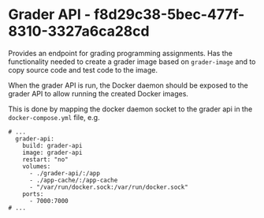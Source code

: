 # Grader API - f8d29c38-5bec-477f-8310-3327a6ca28cd

Provides an endpoint for grading programming assignments. Has the functionality
needed to create a grader image based on `grader-image` and to copy source code
and test code to the image.

When the grader API is run, the Docker daemon should be exposed to the grader
API to allow running the created Docker images.

This is done by mapping the docker daemon socket to the grader api in the
`docker-compose.yml` file, e.g.

```
# ...
  grader-api:
    build: grader-api
    image: grader-api
    restart: "no"
    volumes:
      - ./grader-api/:/app
      - ./app-cache/:/app-cache
      - "/var/run/docker.sock:/var/run/docker.sock"
    ports:
      - 7000:7000
# ...
```

